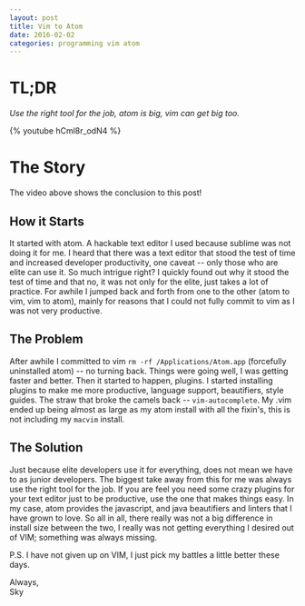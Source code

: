 ```yaml
---
layout: post
title: Vim to Atom
date: 2016-02-02
categories: programming vim atom
---
```


# TL;DR

*Use the right tool for the job, atom is big, vim can get big too.*  


{% youtube hCml8r_odN4 %}



# The Story

The video above shows the conclusion to this post!  

## How it Starts

It started with atom. A hackable text editor I used because sublime was not doing it for me. I heard that there was a text editor that stood the test of time and increased developer productivity, one caveat -- only those who are elite can use it. So much intrigue right? I quickly found out why it stood the test of time and that no, it was not only for the elite, just takes a lot of practice. For awhile I jumped back and forth from one to the other (atom to vim, vim to atom), mainly for reasons that I could not fully commit to vim as I was not very productive.  

## The Problem  

After awhile I committed to vim `rm -rf /Applications/Atom.app` (forcefully uninstalled atom) -- no turning back. Things were going well, I was getting faster and better. Then it started to happen, plugins. I started installing plugins to make me more productive, language support, beautifiers, style guides. The straw that broke the camels back -- `vim-autocomplete`. My .vim ended up being almost as large as my atom install with all the fixin's, this is not including my `macvim` install.  

## The Solution

Just because elite developers use it for everything, does not mean we have to as junior developers. The biggest take away from this for me was always use the right tool for the job. If you are feel you need some crazy plugins for your text editor just to be productive, use the one that makes things easy. In my case, atom provides the javascript, and java beautifiers and linters that I have grown to love. So all in all, there really was not a big difference in install size between the two, I really was not getting everything I desired out of VIM; something was always missing.   



P.S. I have not given up on VIM, I just pick my battles a little better these days.

Always,  
Sky  
